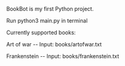 BookBot is my first Python project. 

Run python3 main.py in terminal 

Currently supported books: 

Art of war -- Input: books/artofwar.txt

Frankenstein -- Input: books/frankenstein.txt